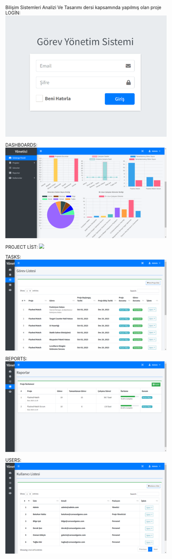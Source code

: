 Bilişim Sistemleri Analizi Ve Tasarımı dersi kapsamında yapılmış olan proje
LOGİN:
![](/img/login.png)

DASHBOARDS:
![](/img/home.png)

PROJECT LİST:
![](/img/project_list.png)

TASKS:
![](/img/tasks.png)

REPORTS:
![](/img/reports.png)

USERS:
![](/img/users.png)